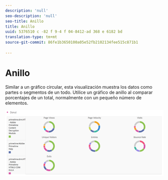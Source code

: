 ```yaml
---
description: 'null'
seo-description: 'null'
seo-title: Anillo
title: Anillo
uuid: 5376510 c -82 f 9-4 f 04-8412-ad 368 e 6182 bd
translation-type: tm+mt
source-git-commit: 86fe1b3650100a05e52fb2102134fee515c871b1

---
```



# Anillo

Similar a un gráfico circular, esta visualización muestra los datos como partes o segmentos de un todo. Utilice un gráfico de anillo al comparar porcentajes de un total, normalmente con un pequeño número de elementos.

![](assets/donut.png)

